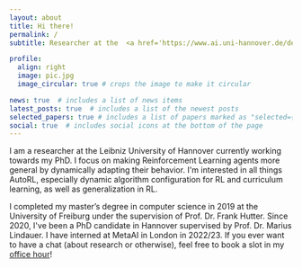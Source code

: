 ```yaml
---
layout: about
title: Hi there!
permalink: /
subtitle: Researcher at the  <a href='https://www.ai.uni-hannover.de/de/institut/team/eimer/'>Insitutite of AI Hannover</a>

profile:
  align: right
  image: pic.jpg
  image_circular: true # crops the image to make it circular

news: true  # includes a list of news items
latest_posts: true  # includes a list of the newest posts
selected_papers: true # includes a list of papers marked as "selected={true}"
social: true  # includes social icons at the bottom of the page
---
```


<!-- Write your biography here. Tell the world about yourself. Link to your favorite [subreddit](http://reddit.com). You can put a picture in, too. The code is already in, just name your picture `prof_pic.jpg` and put it in the `img/` folder.

Put your address / P.O. box / other info right below your picture. You can also disable any of these elements by editing `profile` property of the YAML header of your `_pages/about.md`. Edit `_bibliography/papers.bib` and Jekyll will render your [publications page](/al-folio/publications/) automatically.

Link to your social media connections, too. This theme is set up to use [Font Awesome icons](http://fortawesome.github.io/Font-Awesome/) and [Academicons](https://jpswalsh.github.io/academicons/), like the ones below. Add your Facebook, Twitter, LinkedIn, Google Scholar, or just disable all of them. -->

I am a researcher at the Leibniz University of Hannover currently working towards my PhD. I focus on making Reinforcement Learning agents more general by dynamically adapting their behavior. I'm interested in all things AutoRL, especially dynamic algorithm configuration for RL and curriculum learning, as well as generalization in RL.

I completed my master’s degree in computer science in 2019 at the University of Freiburg under the supervision of Prof. Dr. Frank Hutter. Since 2020, I've been a PhD candidate in Hannover supervised by Prof. Dr. Marius Lindauer. I have interned at MetaAI in London in 2022/23. If you ever want to have a chat (about research or otherwise), feel free to book a slot in my [office hour](https://calendar.app.google/tMdop6qyU59B1XF5A)!


